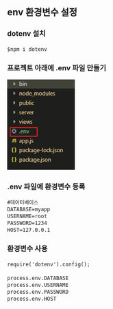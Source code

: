 ## env 환경변수 설정

### dotenv 설치
```
$npm i dotenv
```

### 프로젝트 아래에 .env 파일 만들기
![img1](./img/1.png)

### .env 파일에 환경변수 등록
```
#데이터베이스
DATABASE=myapp
USERNAME=root
PASSWORD=1234
HOST=127.0.0.1
```

### 환경변수 사용
```
require('dotenv').config();

process.env.DATABASE
process.env.USERNAME
process.env.PASSWORD
process.env.HOST
```